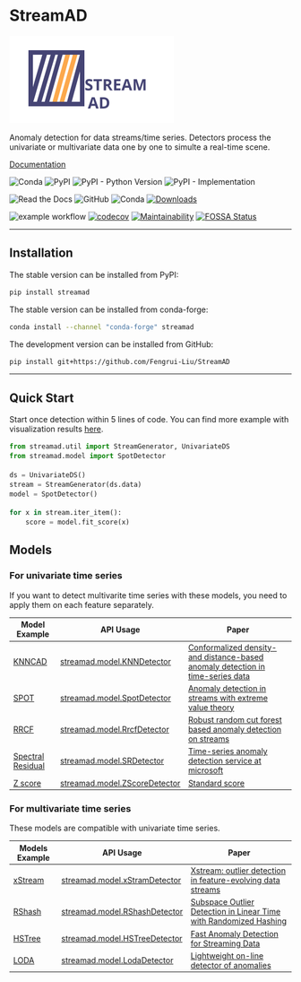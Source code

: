 # StreamAD

![StreamAD Logo](docs/source/images/logo_htmlwithname.svg)



Anomaly detection for data streams/time series. Detectors process the univariate or multivariate data one by one to simulte a real-time scene.



[Documentation](https://streamad.readthedocs.io/en/latest/)


<!--- BADGES: START --->



![Conda](https://img.shields.io/conda/v/conda-forge/streamad)
![PyPI](https://img.shields.io/pypi/v/streamad)
![PyPI - Python Version](https://img.shields.io/pypi/pyversions/StreamAD?style=flat)
![PyPI - Implementation](https://img.shields.io/pypi/implementation/streamad)

![Read the Docs](https://img.shields.io/readthedocs/streamad?style=flat)
![GitHub](https://img.shields.io/github/license/Fengrui-Liu/StreamAD)
![Conda](https://img.shields.io/conda/pn/conda-forge/streamad)
[![Downloads](https://static.pepy.tech/personalized-badge/streamad?period=total&units=international_system&left_color=grey&right_color=orange&left_text=Downloads)](https://pepy.tech/project/streamad)


![example workflow](https://github.com/Fengrui-Liu/StreamAD/actions/workflows/testing.yml//badge.svg)
[![codecov](https://codecov.io/gh/Fengrui-Liu/StreamAD/branch/main/graph/badge.svg?token=AQG26L2RA7)](https://codecov.io/gh/Fengrui-Liu/StreamAD)
[![Maintainability](https://api.codeclimate.com/v1/badges/525d7e3663ee4c5c0daa/maintainability)](https://codeclimate.com/github/Fengrui-Liu/StreamAD/maintainability)
[![FOSSA Status](https://app.fossa.com/api/projects/git%2Bgithub.com%2FFengrui-Liu%2FStreamAD.svg?type=small)](https://app.fossa.com/projects/git%2Bgithub.com%2FFengrui-Liu%2FStreamAD?ref=badge_small)



---



## Installation

The stable version can be installed from PyPI:

```bash
pip install streamad
```

The stable version can be installed from conda-forge:

```bash
conda install --channel "conda-forge" streamad
```

The development version can be installed from GitHub:

```bash
pip install git+https://github.com/Fengrui-Liu/StreamAD
```

---

## Quick Start

Start once detection within 5 lines of code. You can find more example with visualization results [here](https://streamad.readthedocs.io/en/latest/example/example.html).

```python
from streamad.util import StreamGenerator, UnivariateDS
from streamad.model import SpotDetector

ds = UnivariateDS()
stream = StreamGenerator(ds.data)
model = SpotDetector()

for x in stream.iter_item():
    score = model.fit_score(x)
```

## Models

### For univariate time series

If you want to detect multivarite time series with these models, you need to apply them on each feature separately.

| Model Example                                                                                                     | API Usage                                                                                                         | Paper                                                                                                               |
| ----------------------------------------------------------------------------------------------------------------- | ----------------------------------------------------------------------------------------------------------------- | ------------------------------------------------------------------------------------------------------------------- |
| [KNNCAD](https://streamad.readthedocs.io/en/latest/example/univariate.html#knncad-detector)                       | [streamad.model.KNNDetector](https://streamad.readthedocs.io/en/latest/api/streamad.model.html#knndetector)       | [Conformalized density- and distance-based anomaly detection in time-series data](https://arxiv.org/abs/1608.04585) |
| [SPOT](https://streamad.readthedocs.io/en/latest/example/univariate.html#spot-detector)                           | [streamad.model.SpotDetector](https://streamad.readthedocs.io/en/latest/api/streamad.model.html#spotdetector)     | [Anomaly detection in streams with extreme value theory](https://dl.acm.org/doi/10.1145/3097983.3098144)            |
| [RRCF](https://streamad.readthedocs.io/en/latest/example/univariate.html#rrcf-detector)                           | [streamad.model.RrcfDetector](https://streamad.readthedocs.io/en/latest/api/streamad.model.html#rrcfdetector)     | [Robust random cut forest based anomaly detection on streams](http://proceedings.mlr.press/v48/guha16.pdf)          |
| [Spectral Residual](https://streamad.readthedocs.io/en/latest/example/univariate.html#spectral-residual-detector) | [streamad.model.SRDetector](https://streamad.readthedocs.io/en/latest/api/streamad.model.html#srdetector)         | [Time-series anomaly detection service at microsoft](https://arxiv.org/abs/1906.03821)                              |
| [Z score](https://streamad.readthedocs.io/en/latest/example/univariate.html#z-score-detector)                     | [streamad.model.ZScoreDetector](https://streamad.readthedocs.io/en/latest/api/streamad.model.html#zscoredetector) | [Standard score](https://en.wikipedia.org/wiki/Standard_score)                                                      |


### For multivariate time series

These models are compatible with univariate time series.



| Models Example                                                                                         | API Usage                                                                                                          | Paper                                                                                                                                                                     |
| ------------------------------------------------------------------------------------------------------ | ------------------------------------------------------------------------------------------------------------------ | ------------------------------------------------------------------------------------------------------------------------------------------------------------------------- |
| [xStream](https://streamad.readthedocs.io/en/latest/example/multivariate.html#xstream-detector)        | [streamad.model.xStramDetector](https://streamad.readthedocs.io/en/latest/api/streamad.model.html#xstreamdetector) | [Xstream: outlier detection in feature-evolving data streams](http://www.kdd.org/kdd2018/accepted-papers/view/xstream-outlier-detection-in-feature-evolving-data-streams) |
| [RShash](https://streamad.readthedocs.io/en/latest/example/multivariate.html#rshash-detector)          | [streamad.model.RShashDetector](https://streamad.readthedocs.io/en/latest/api/streamad.model.html#rshashdetector)  | [Subspace Outlier Detection in Linear Time with Randomized Hashing](https://ieeexplore.ieee.org/document/7837870)                                                         |
| [HSTree](https://streamad.readthedocs.io/en/latest/example/multivariate.html#half-space-tree-detector) | [streamad.model.HSTreeDetector](https://streamad.readthedocs.io/en/latest/api/streamad.model.html#hstreedetector)  | [Fast Anomaly Detection for Streaming Data](https://www.ijcai.org/Proceedings/11/Papers/254.pdf)                                                                          |
| [LODA](https://streamad.readthedocs.io/en/latest/example/multivariate.html#loda-detector)              | [streamad.model.LodaDetector](https://streamad.readthedocs.io/en/latest/api/streamad.model.html#lodadetector)      | [Lightweight on-line detector of anomalies](https://link.springer.com/article/10.1007/s10994-015-5521-0)                                                                  |